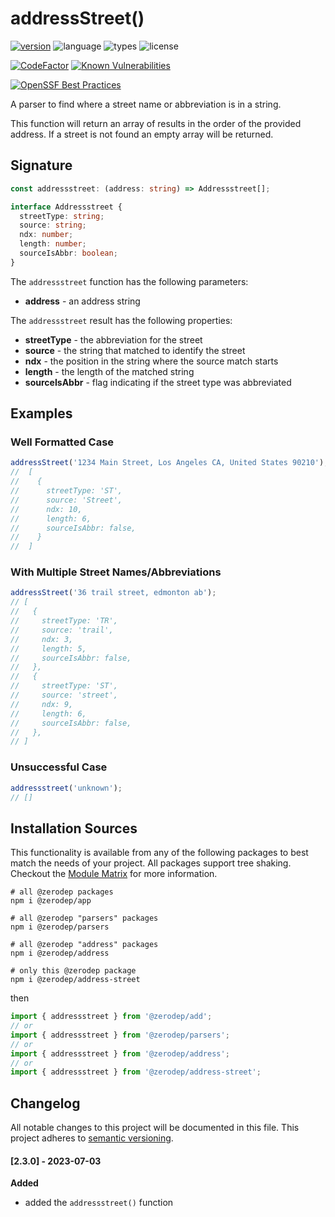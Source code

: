 # addressStreet()

[![version](https://img.shields.io/npm/v/@zerodep/address-street?style=flat-square&color=blue)](https://www.npmjs.com/package/@zerodep/address-street)
![language](https://img.shields.io/badge/typescript-100%25-blue?style=flat-square)
![types](https://img.shields.io/badge/types-included-blue?style=flat-square)
![license](https://img.shields.io/github/license/cdepage/zerodep?color=blue&style=flat-square)

[![CodeFactor](https://www.codefactor.io/repository/github/cdepage/zerodep/badge)](https://www.codefactor.io/repository/github/cdepage/zerodep)
[![Known Vulnerabilities](https://snyk.io/test/github/cdepage/zerodep/badge.svg)](https://snyk.io/test/github/cdepage/zerodep)

[![OpenSSF Best Practices](https://www.bestpractices.dev/projects/9225/badge)](https://www.bestpractices.dev/projects/9225)

A parser to find where a street name or abbreviation is in a string.

This function will return an array of results in the order of the provided address. If a street is not found an empty array will be returned.

## Signature

```typescript
const addressstreet: (address: string) => Addressstreet[];

interface Addressstreet {
  streetType: string;
  source: string;
  ndx: number;
  length: number;
  sourceIsAbbr: boolean;
}
```

The `addressstreet` function has the following parameters:

- **address** - an address string

The `addressstreet` result has the following properties:

- **streetType** - the abbreviation for the street
- **source** - the string that matched to identify the street
- **ndx** - the position in the string where the source match starts
- **length** - the length of the matched string
- **sourceIsAbbr** - flag indicating if the street type was abbreviated

## Examples

### Well Formatted Case

```javascript
addressStreet('1234 Main Street, Los Angeles CA, United States 90210');
//  [
//    {
//      streetType: 'ST',
//      source: 'Street',
//      ndx: 10,
//      length: 6,
//      sourceIsAbbr: false,
//    }
//  ]
```

### With Multiple Street Names/Abbreviations

```javascript
addressStreet('36 trail street, edmonton ab');
// [
//   {
//     streetType: 'TR',
//     source: 'trail',
//     ndx: 3,
//     length: 5,
//     sourceIsAbbr: false,
//   },
//   {
//     streetType: 'ST',
//     source: 'street',
//     ndx: 9,
//     length: 6,
//     sourceIsAbbr: false,
//   },
// ]
```

### Unsuccessful Case

```javascript
addressstreet('unknown');
// []
```

## Installation Sources

This functionality is available from any of the following packages to best match the needs of your project. All packages support tree shaking. Checkout the [Module Matrix](/) for more information.

```shell
# all @zerodep packages
npm i @zerodep/app

# all @zerodep "parsers" packages
npm i @zerodep/parsers

# all @zerodep "address" packages
npm i @zerodep/address

# only this @zerodep package
npm i @zerodep/address-street
```

then

```javascript
import { addressstreet } from '@zerodep/add';
// or
import { addressstreet } from '@zerodep/parsers';
// or
import { addressstreet } from '@zerodep/address';
// or
import { addressstreet } from '@zerodep/address-street';
```

## Changelog

All notable changes to this project will be documented in this file. This project adheres to [semantic versioning](https://semver.org/spec/v2.0.0.html).

#### [2.3.0] - 2023-07-03

**Added**

- added the `addressstreet()` function
